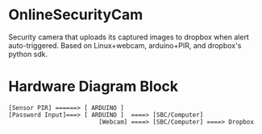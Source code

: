 OnlineSecurityCam
=================

Security camera that uploads its captured images to dropbox when alert auto-triggered. Based on Linux+webcam, arduino+PIR, and dropbox's python sdk.


Hardware Diagram Block
=================
```
[Sensor PIR] ======> [ ARDUINO ] 
[Password Input]===> [ ARDUINO ]  ====> [SBC/Computer] 
                         [Webcam] ====> [SBC/Computer] ====> Dropbox
```
